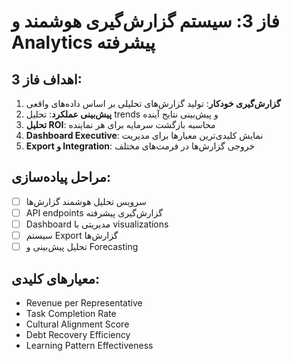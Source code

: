 # فاز 3: سیستم گزارش‌گیری هوشمند و Analytics پیشرفته

## اهداف فاز 3:
1. **گزارش‌گیری خودکار**: تولید گزارش‌های تحلیلی بر اساس داده‌های واقعی
2. **پیش‌بینی عملکرد**: تحلیل trends و پیش‌بینی نتایج آینده
3. **تحلیل ROI**: محاسبه بازگشت سرمایه برای هر نماینده
4. **Dashboard Executive**: نمایش کلیدی‌ترین معیارها برای مدیریت
5. **Export و Integration**: خروجی گزارش‌ها در فرمت‌های مختلف

## مراحل پیاده‌سازی:
- [ ] سرویس تحلیل هوشمند گزارش‌ها
- [ ] API endpoints گزارش‌گیری پیشرفته  
- [ ] Dashboard مدیریتی با visualizations
- [ ] سیستم Export گزارش‌ها
- [ ] تحلیل پیش‌بینی و Forecasting

## معیارهای کلیدی:
- Revenue per Representative
- Task Completion Rate
- Cultural Alignment Score
- Debt Recovery Efficiency
- Learning Pattern Effectiveness
